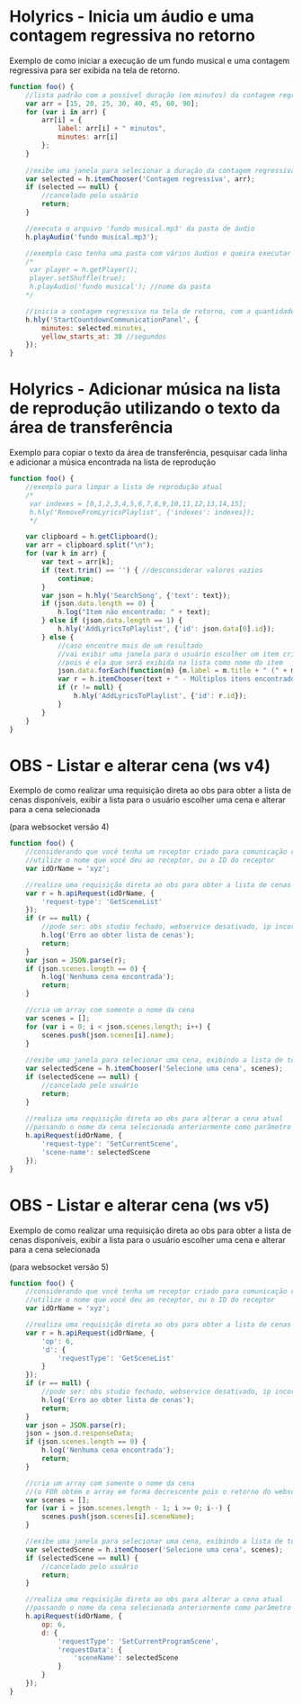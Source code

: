 # Holyrics - Inicia um áudio e uma contagem regressiva no retorno
Exemplo de como iniciar a execução de um fundo musical e uma contagem regressiva para ser exibida na tela de retorno.


```javascript
function foo() {
    //lista padrão com a possível duração (em minutos) da contagem regressiva
    var arr = [15, 20, 25, 30, 40, 45, 60, 90];
    for (var i in arr) {
        arr[i] = {
            label: arr[i] + " minutos",
            minutes: arr[i]
        };
    }
    
    //exibe uma janela para selecionar a duração da contagem regressiva
    var selected = h.itemChooser('Contagem regressiva', arr);
    if (selected == null) {
        //cancelado pelo usuário
        return;
    }

    //executa o arquivo 'fundo musical.mp3' da pasta de áudio
    h.playAudio('fundo musical.mp3');

    //exemplo caso tenha uma pasta com vários áudios e queira executar um aleatoriamente
    /*
     var player = h.getPlayer();
     player.setShuffle(true);
     h.playAudio('fundo musical'); //nome da pasta
    */

    //inicia a contagem regressiva na tela de retorno, com a quantidade de minutos selecionada
    h.hly('StartCountdownCommunicationPanel', {
        minutes: selected.minutes,
        yellow_starts_at: 30 //segundos
    });
}

```

# Holyrics - Adicionar música na lista de reprodução utilizando o texto da área de transferência
Exemplo para copiar o texto da área de transferência, pesquisar cada linha e adicionar a música encontrada na lista de reprodução


```javascript
function foo() {
    //exemplo para limpar a lista de reprodução atual
    /*
     var indexes = [0,1,2,3,4,5,6,7,8,9,10,11,12,13,14,15];
     h.hly('RemoveFromLyricsPlaylist', {'indexes': indexes});
     */

    var clipboard = h.getClipboard();
    var arr = clipboard.split("\n");
    for (var k in arr) {
        var text = arr[k];
        if (text.trim() == '') { //desconsiderar valores vazios
            continue;
        }
        var json = h.hly('SearchSong', {'text': text});
        if (json.data.length == 0) {
            h.log("Item não encontrado: " + text);
        } else if (json.data.length == 1) {
            h.hly('AddLyricsToPlaylist', {'id': json.data[0].id});
        } else {
            //caso encontre mais de um resultado
            //vai exibir uma janela para o usuário escolher um item criando a propriedade 'label'
            //pois é ela que será exibida na lista como nome do item
            json.data.forEach(function(m) {m.label = m.title + " (" + m.artist + ")";});
            var r = h.itemChooser(text + " - Múltiplos itens encontrados", json.data);
            if (r != null) {
                h.hly('AddLyricsToPlaylist', {'id': r.id});
            }
        }
    }
}
```

# OBS - Listar e alterar cena (ws v4)
Exemplo de como realizar uma requisição direta ao obs para obter a lista de cenas disponíveis, exibir a lista para o usuário escolher uma cena e alterar para a cena selecionada

(para websocket versão 4)


```javascript
function foo() {
    //considerando que você tenha um receptor criado para comunicação com o OBS
    //utilize o nome que você deu ao receptor, ou o ID do receptor
    var idOrName = 'xyz';

    //realiza uma requisição direta ao obs para obter a lista de cenas disponíveis
    var r = h.apiRequest(idOrName, {
        'request-type': 'GetSceneList'
    });
    if (r == null) {
        //pode ser: obs studio fechado, webservice desativado, ip incorreto, senha incorreta, etc
        h.log('Erro ao obter lista de cenas');
        return;
    }
    var json = JSON.parse(r);
    if (json.scenes.length == 0) {
        h.log('Nenhuma cena encontrada');
        return;
    }

    //cria um array com somente o nome da cena
    var scenes = [];
    for (var i = 0; i < json.scenes.length; i++) {
        scenes.push(json.scenes[i].name);
    }
    
    //exibe uma janela para selecionar uma cena, exibindo a lista de todas as cenas
    var selectedScene = h.itemChooser('Selecione uma cena', scenes);
    if (selectedScene == null) {
        //cancelado pelo usuário
        return;
    }
    
    //realiza uma requisição direta ao obs para alterar a cena atual
    //passando o nome da cena selecionada anteriormente como parâmetro
    h.apiRequest(idOrName, {
        'request-type': 'SetCurrentScene',
        'scene-name': selectedScene
    });
}

```

# OBS - Listar e alterar cena (ws v5)
Exemplo de como realizar uma requisição direta ao obs para obter a lista de cenas disponíveis, exibir a lista para o usuário escolher uma cena e alterar para a cena selecionada

(para websocket versão 5)


```javascript
function foo() {
    //considerando que você tenha um receptor criado para comunicação com o OBS
    //utilize o nome que você deu ao receptor, ou o ID do receptor
    var idOrName = 'xyz';

    //realiza uma requisição direta ao obs para obter a lista de cenas disponíveis
    var r = h.apiRequest(idOrName, {
        'op': 6,
        'd': {
            'requestType': 'GetSceneList'
        }
    });
    if (r == null) {
        //pode ser: obs studio fechado, webservice desativado, ip incorreto, senha incorreta, etc
        h.log('Erro ao obter lista de cenas');
        return;
    }
    var json = JSON.parse(r);
    json = json.d.responseData;
    if (json.scenes.length == 0) {
        h.log('Nenhuma cena encontrada');
        return;
    }

    //cria um array com somente o nome da cena
    //(o FOR obtém o array em forma decrescente pois o retorno do websocket da v5 vem na ordem contrária exibida na lista do OBS)
    var scenes = [];
    for (var i = json.scenes.length - 1; i >= 0; i--) {
        scenes.push(json.scenes[i].sceneName);
    }

    //exibe uma janela para selecionar uma cena, exibindo a lista de todas as cenas
    var selectedScene = h.itemChooser('Selecione uma cena', scenes);
    if (selectedScene == null) {
        //cancelado pelo usuário
        return;
    }

    //realiza uma requisição direta ao obs para alterar a cena atual
    //passando o nome da cena selecionada anteriormente como parâmetro
    h.apiRequest(idOrName, {
        op: 6,
        d: {
            'requestType': 'SetCurrentProgramScene',
            'requestData': {
                'sceneName': selectedScene
            }
        }
    });
}

```